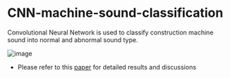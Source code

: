 # CNN-machine-sound-classification
Convolutional Neural Network is used to classify construction machine sound into normal and abnormal sound type. 

![image](https://user-images.githubusercontent.com/52457807/150069498-ce2b2ab2-1eb3-450c-912a-289cad77b975.png)


- Please refer to this [paper](https://ascelibrary.org/doi/abs/10.1061/JCEMD4.COENG-12561) for detailed results and discussions


